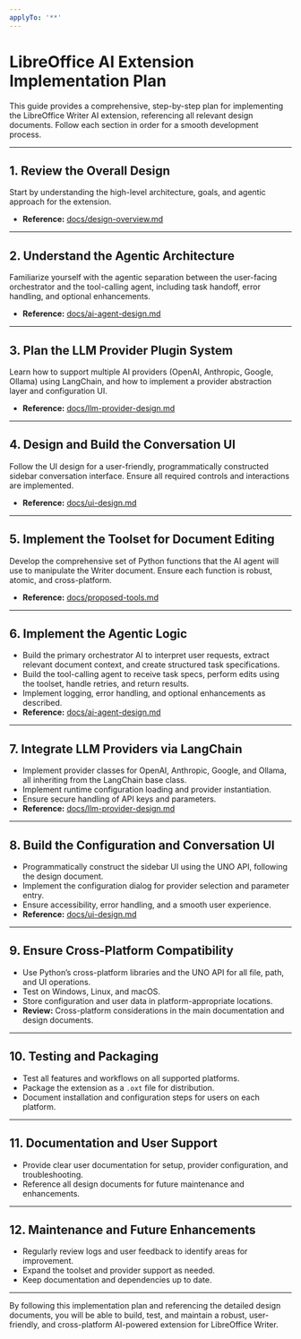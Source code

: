 ```yaml
---
applyTo: '**'
---
```

# LibreOffice AI Extension Implementation Plan

This guide provides a comprehensive, step-by-step plan for implementing the LibreOffice Writer AI extension, referencing all relevant design documents. Follow each section in order for a smooth development process.

---

## 1. Review the Overall Design

Start by understanding the high-level architecture, goals, and agentic approach for the extension.
- **Reference:** [docs/design-overview.md](./design-overview.md)

---

## 2. Understand the Agentic Architecture

Familiarize yourself with the agentic separation between the user-facing orchestrator and the tool-calling agent, including task handoff, error handling, and optional enhancements.
- **Reference:** [docs/ai-agent-design.md](./ai-agent-design.md)

---

## 3. Plan the LLM Provider Plugin System

Learn how to support multiple AI providers (OpenAI, Anthropic, Google, Ollama) using LangChain, and how to implement a provider abstraction layer and configuration UI.
- **Reference:** [docs/llm-provider-design.md](./llm-provider-design.md)

---

## 4. Design and Build the Conversation UI

Follow the UI design for a user-friendly, programmatically constructed sidebar conversation interface. Ensure all required controls and interactions are implemented.
- **Reference:** [docs/ui-design.md](./ui-design.md)

---

## 5. Implement the Toolset for Document Editing

Develop the comprehensive set of Python functions that the AI agent will use to manipulate the Writer document. Ensure each function is robust, atomic, and cross-platform.
- **Reference:** [docs/proposed-tools.md](docs/proposed-tools.md)

---

## 6. Implement the Agentic Logic

- Build the primary orchestrator AI to interpret user requests, extract relevant document context, and create structured task specifications.
- Build the tool-calling agent to receive task specs, perform edits using the toolset, handle retries, and return results.
- Implement logging, error handling, and optional enhancements as described.
- **Reference:** [docs/ai-agent-design.md](./ai-agent-design.md)

---

## 7. Integrate LLM Providers via LangChain

- Implement provider classes for OpenAI, Anthropic, Google, and Ollama, all inheriting from the LangChain base class.
- Implement runtime configuration loading and provider instantiation.
- Ensure secure handling of API keys and parameters.
- **Reference:** [docs/llm-provider-design.md](./llm-provider-design.md)

---

## 8. Build the Configuration and Conversation UI

- Programmatically construct the sidebar UI using the UNO API, following the design document.
- Implement the configuration dialog for provider selection and parameter entry.
- Ensure accessibility, error handling, and a smooth user experience.
- **Reference:** [docs/ui-design.md](./ui-design.md)

---

## 9. Ensure Cross-Platform Compatibility

- Use Python’s cross-platform libraries and the UNO API for all file, path, and UI operations.
- Test on Windows, Linux, and macOS.
- Store configuration and user data in platform-appropriate locations.
- **Review:** Cross-platform considerations in the main documentation and design documents.

---

## 10. Testing and Packaging

- Test all features and workflows on all supported platforms.
- Package the extension as a `.oxt` file for distribution.
- Document installation and configuration steps for users on each platform.

---

## 11. Documentation and User Support

- Provide clear user documentation for setup, provider configuration, and troubleshooting.
- Reference all design documents for future maintenance and enhancements.

---

## 12. Maintenance and Future Enhancements

- Regularly review logs and user feedback to identify areas for improvement.
- Expand the toolset and provider support as needed.
- Keep documentation and dependencies up to date.

---

By following this implementation plan and referencing the detailed design documents, you will be able to build, test, and maintain a robust, user-friendly, and cross-platform AI-powered extension for LibreOffice Writer.
